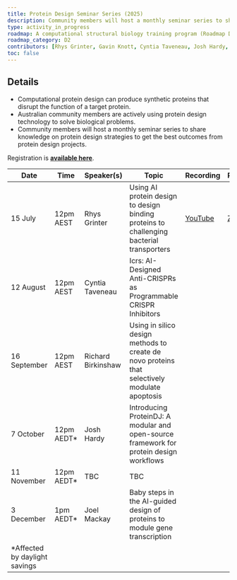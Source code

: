 ```yaml
---
title: Protein Design Seminar Series (2025)
description: Community members will host a monthly seminar series to share knowledge on protein design strategies.
type: activity_in_progress
roadmap: A computational structural biology training program (Roadmap D2)
roadmap_category: D2
contributors: [Rhys Grinter, Gavin Knott, Cyntia Taveneau, Josh Hardy, Kate Michie, Johan Gustafsson, Melissa Burke]
toc: false
---
```

<!-- TODO: Add Richard Birkinshaw and Joel Mackay-->

## Details

- Computational protein design can produce synthetic proteins that disrupt the function of a target protein.
- Australian community members are actively using protein design technology to solve biological problems.
- Community members will host a monthly seminar series to share knowledge on protein design strategies to get the best outcomes from protein design projects.

 Registration is **[available here](https://www.eventbrite.com.au/e/webinar-leveraging-deep-learning-to-design-custom-protein-binding-proteins-tickets-1414347163439?aff=oddtdtcreator)**.

| Date          | Time       | Speaker(s)         | Topic | Recording | Presentation |
|---------------|------------|--------------------|-------|-----------|----------|
| 15 July       | 12pm AEST  | Rhys Grinter       | Using AI protein design to design binding proteins to challenging bacterial transporters | [YouTube](https://youtu.be/3Ad2gUjeSL8) | [Zenodo](https://doi.org/10.5281/zenodo.16511653)|
| 12 August     | 12pm AEST  | Cyntia Taveneau    | Icrs: AI-Designed Anti-CRISPRs as Programmable CRISPR Inhibitors | | |
| 16 September  | 12pm AEST  | Richard Birkinshaw | Using in silico design methods to create de novo proteins that selectively modulate apoptosis | | |
| 7 October     | 12pm AEDT* | Josh Hardy | Introducing ProteinDJ: A modular and open-source framework for protein design workflows | | |
| 11 November   | 12pm AEDT* | TBC | TBC | | |
| 3 December    | 1pm AEDT*  | Joel Mackay | Baby steps in the AI-guided design of proteins to module gene transcription | | |
| *Affected by daylight savings |